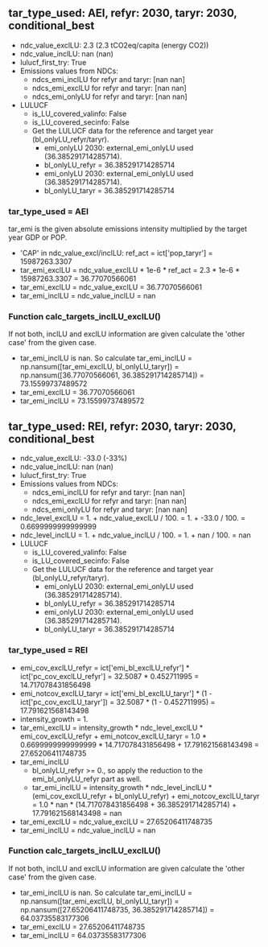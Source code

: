 

## tar_type_used: AEI, refyr: 2030, taryr: 2030, conditional_best
- ndc_value_exclLU: 2.3 (2.3 tCO2eq/capita (energy CO2))
- ndc_value_inclLU: nan (nan)
- lulucf_first_try: True
- Emissions values from NDCs:
  - ndcs_emi_inclLU for refyr and taryr: [nan nan]
  - ndcs_emi_exclLU for refyr and taryr: [nan nan]
  - ndcs_emi_onlyLU for refyr and taryr: [nan nan]
- LULUCF
  - is_LU_covered_valinfo: False
  - is_LU_covered_secinfo: False
  - Get the LULUCF data for the reference and target year (bl_onlyLU_refyr/taryr).
    - emi_onlyLU 2030: external_emi_onlyLU used (36.385291714285714).
    - bl_onlyLU_refyr = 36.385291714285714
    - emi_onlyLU 2030: external_emi_onlyLU used (36.385291714285714).
    - bl_onlyLU_taryr = 36.385291714285714
### tar_type_used = AEI
tar_emi is the given absolute emissions intensity multiplied by the target year GDP or POP.
- 'CAP' in ndc_value_excl/inclLU: ref_act = ict['pop_taryr'] = 15987263.3307
- tar_emi_exclLU = ndc_value_exclLU * 1e-6 * ref_act = 2.3 * 1e-6 * 15987263.3307 = 36.77070566061
- tar_emi_exclLU = ndc_value_exclLU = 36.77070566061
- tar_emi_inclLU = ndc_value_inclLU = nan
### Function calc_targets_inclLU_exclLU()
If not both, inclLU and exclLU information are given calculate the 'other case' from the given case.
- tar_emi_inclLU is nan. So calculate tar_emi_inclLU = np.nansum([tar_emi_exclLU, bl_onlyLU_taryr]) = np.nansum([36.77070566061, 36.385291714285714]) = 73.15599737489572
- tar_emi_exclLU = 36.77070566061
- tar_emi_inclLU = 73.15599737489572

## tar_type_used: REI, refyr: 2030, taryr: 2030, conditional_best
- ndc_value_exclLU: -33.0 (-33%)
- ndc_value_inclLU: nan (nan)
- lulucf_first_try: True
- Emissions values from NDCs:
  - ndcs_emi_inclLU for refyr and taryr: [nan nan]
  - ndcs_emi_exclLU for refyr and taryr: [nan nan]
  - ndcs_emi_onlyLU for refyr and taryr: [nan nan]
- ndc_level_exclLU = 1. + ndc_value_exclLU / 100. = 1. + -33.0 / 100. = 0.6699999999999999
- ndc_level_inclLU = 1. + ndc_value_inclLU / 100. = 1. + nan / 100. = nan
- LULUCF
  - is_LU_covered_valinfo: False
  - is_LU_covered_secinfo: False
  - Get the LULUCF data for the reference and target year (bl_onlyLU_refyr/taryr).
    - emi_onlyLU 2030: external_emi_onlyLU used (36.385291714285714).
    - bl_onlyLU_refyr = 36.385291714285714
    - emi_onlyLU 2030: external_emi_onlyLU used (36.385291714285714).
    - bl_onlyLU_taryr = 36.385291714285714
### tar_type_used = REI
- emi_cov_exclLU_refyr = ict['emi_bl_exclLU_refyr'] * ict['pc_cov_exclLU_refyr'] = 32.5087 * 0.452711995 = 14.717078431856498
- emi_notcov_exclLU_taryr = ict['emi_bl_exclLU_taryr'] * (1 - ict['pc_cov_exclLU_taryr']) = 32.5087 * (1 - 0.452711995) = 17.791621568143498
- intensity_growth = 1.
- tar_emi_exclLU = intensity_growth * ndc_level_exclLU * emi_cov_exclLU_refyr + emi_notcov_exclLU_taryr = 1.0 * 0.6699999999999999 * 14.717078431856498 + 17.791621568143498 = 27.65206411748735
- tar_emi_inclLU
  - bl_onlyLU_refyr >= 0., so apply the reduction to the emi_bl_onlyLU_refyr part as well.
  - tar_emi_inclLU = intensity_growth * ndc_level_inclLU * (emi_cov_exclLU_refyr + bl_onlyLU_refyr) + emi_notcov_exclLU_taryr = 1.0 * nan * (14.717078431856498 + 36.385291714285714) + 17.791621568143498 = nan
- tar_emi_exclLU = ndc_value_exclLU = 27.65206411748735
- tar_emi_inclLU = ndc_value_inclLU = nan
### Function calc_targets_inclLU_exclLU()
If not both, inclLU and exclLU information are given calculate the 'other case' from the given case.
- tar_emi_inclLU is nan. So calculate tar_emi_inclLU = np.nansum([tar_emi_exclLU, bl_onlyLU_taryr]) = np.nansum([27.65206411748735, 36.385291714285714]) = 64.03735583177306
- tar_emi_exclLU = 27.65206411748735
- tar_emi_inclLU = 64.03735583177306